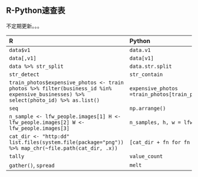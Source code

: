 ## R-Python速查表
不定期更新。。。

| R |    Python |
| :-------- | :--------|
| `data$v1`  | `data.v1`|
| `data[,v1]`     |  `data[v1]` | 
| `data %>% str_split`| `data.str.split` | 
|`str_detect`| `str_contain`|
|`train_photos$expensive_photos <- train photos %>% filter(business_id %in% expensive_businesses) %>% select(photo_id) %>% as.list()`| `expensive_photos =train_photos[train_photos.business_id.isin(expensive_businesses)].photo_id.tolist()`|
|`seq`|`np.arrange()`|
|`n_sample <- lfw_people.images[1] H <-  lfw_people.images[2] W <-  lfw_people.images[3]`|`n_samples, h, w = lfw_people.images.shape`|
|`cat_dir <- "http:dd" list.files(system.file(package="png")) %>% map_chr(~file.path(cat_dir, .x))`|`[cat_dir + fn for fn in os.listdir(cat_dir)]`|
|`tally`|`value_count`|
|`gather()`, `spread`| `melt`|

  